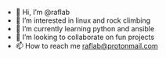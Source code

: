- 👋 Hi, I’m @raflab
- 👀 I’m interested in linux and rock climbing
- 🌱 I’m currently learning python and ansible
- 💞️ I’m looking to collaborate on fun projects
- 📫 How to reach me raflab@protonmail.com

<!---
raflab/raflab is a ✨ special ✨ repository because its `README.md` (this file) appears on your GitHub profile.
You can click the Preview link to take a look at your changes.
--->
